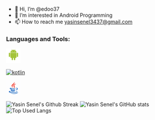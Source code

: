 - 👋 Hi, I’m @edoo37
- 👀 I’m interested in Android Programming
- 📫 How to reach me yasinsenel3437@gmail.com

<h3 align="left">Languages and Tools:</h3>

<p align="left"> <a href="https://developer.android.com" target="_blank" rel="noreferrer"> <img src="https://raw.githubusercontent.com/devicons/devicon/master/icons/android/android-original-wordmark.svg" alt="android" width="40" height="40"/> </a> 

<a href="https://kotlinlang.org" target="_blank" rel="noreferrer"> <img src="https://www.vectorlogo.zone/logos/kotlinlang/kotlinlang-icon.svg" alt="kotlin" width="40" height="40"/> </a> </p>

<a href="https://kotlinlang.org" target="_blank" rel="noreferrer"> <img src="https://raw.githubusercontent.com/edoo37/edoo37/main/images/icons8-java.gif" alt="kotlin" width="40" height="40"/> </a> </p>


![Yasin Senel's Github Streak](https://github-readme-streak-stats.herokuapp.com/?user=edoo37&theme=highcontrast)
![Yasin Senel's GitHub stats](https://github-readme-stats-sigma-five.vercel.app/api?username=edoo37&show_icons=true&theme=radical)
![Top Used Langs](https://github-readme-stats-sigma-five.vercel.app/api/top-langs/?username=edoo37&layout=compact)

<!---
edoo37/edoo37 is a ✨ special ✨ repository because its `README.md` (this file) appears on your GitHub profile.
You can click the Preview link to take a look at your changes.
--->
